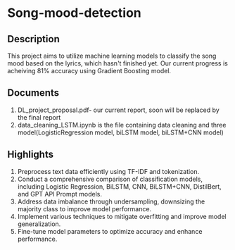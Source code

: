 # Song-mood-detection

## Description
This project aims to utilize machine learning models to classify the song mood based on the lyrics, which hasn't finished yet. Our current progress is acheiving 81% accuracy using Gradient Boosting model. 

## Documents
1. DL_project_proposal.pdf- our current report, soon will be replaced by the final report
2. data_cleaning_LSTM.ipynb is the file containing data cleaning and three model(LogisticRegression model, biLSTM model, biLSTM+CNN model)

## Highlights
1. Preprocess text data efficiently using TF-IDF and tokenization.
2. Conduct a comprehensive comparison of classification models, including Logistic Regression, BiLSTM, CNN, BiLSTM+CNN, DistilBert, and GPT API Prompt models.
3. Address data imbalance through undersampling, downsizing the majority class to improve model performance.
4. Implement various techniques to mitigate overfitting and improve model generalization.
5. Fine-tune model parameters to optimize accuracy and enhance performance.
